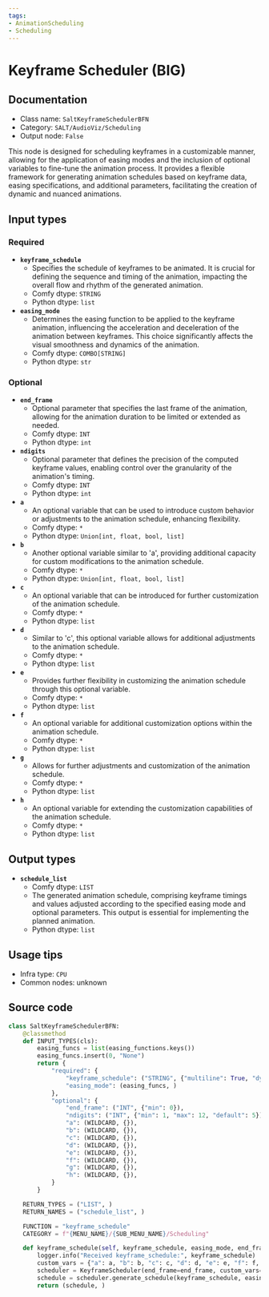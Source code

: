 ```yaml
---
tags:
- AnimationScheduling
- Scheduling
---
```


# Keyframe Scheduler (BIG)
## Documentation
- Class name: `SaltKeyframeSchedulerBFN`
- Category: `SALT/AudioViz/Scheduling`
- Output node: `False`

This node is designed for scheduling keyframes in a customizable manner, allowing for the application of easing modes and the inclusion of optional variables to fine-tune the animation process. It provides a flexible framework for generating animation schedules based on keyframe data, easing specifications, and additional parameters, facilitating the creation of dynamic and nuanced animations.
## Input types
### Required
- **`keyframe_schedule`**
    - Specifies the schedule of keyframes to be animated. It is crucial for defining the sequence and timing of the animation, impacting the overall flow and rhythm of the generated animation.
    - Comfy dtype: `STRING`
    - Python dtype: `list`
- **`easing_mode`**
    - Determines the easing function to be applied to the keyframe animation, influencing the acceleration and deceleration of the animation between keyframes. This choice significantly affects the visual smoothness and dynamics of the animation.
    - Comfy dtype: `COMBO[STRING]`
    - Python dtype: `str`
### Optional
- **`end_frame`**
    - Optional parameter that specifies the last frame of the animation, allowing for the animation duration to be limited or extended as needed.
    - Comfy dtype: `INT`
    - Python dtype: `int`
- **`ndigits`**
    - Optional parameter that defines the precision of the computed keyframe values, enabling control over the granularity of the animation's timing.
    - Comfy dtype: `INT`
    - Python dtype: `int`
- **`a`**
    - An optional variable that can be used to introduce custom behavior or adjustments to the animation schedule, enhancing flexibility.
    - Comfy dtype: `*`
    - Python dtype: `Union[int, float, bool, list]`
- **`b`**
    - Another optional variable similar to 'a', providing additional capacity for custom modifications to the animation schedule.
    - Comfy dtype: `*`
    - Python dtype: `Union[int, float, bool, list]`
- **`c`**
    - An optional variable that can be introduced for further customization of the animation schedule.
    - Comfy dtype: `*`
    - Python dtype: `list`
- **`d`**
    - Similar to 'c', this optional variable allows for additional adjustments to the animation schedule.
    - Comfy dtype: `*`
    - Python dtype: `list`
- **`e`**
    - Provides further flexibility in customizing the animation schedule through this optional variable.
    - Comfy dtype: `*`
    - Python dtype: `list`
- **`f`**
    - An optional variable for additional customization options within the animation schedule.
    - Comfy dtype: `*`
    - Python dtype: `list`
- **`g`**
    - Allows for further adjustments and customization of the animation schedule.
    - Comfy dtype: `*`
    - Python dtype: `list`
- **`h`**
    - An optional variable for extending the customization capabilities of the animation schedule.
    - Comfy dtype: `*`
    - Python dtype: `list`
## Output types
- **`schedule_list`**
    - Comfy dtype: `LIST`
    - The generated animation schedule, comprising keyframe timings and values adjusted according to the specified easing mode and optional parameters. This output is essential for implementing the planned animation.
    - Python dtype: `list`
## Usage tips
- Infra type: `CPU`
- Common nodes: unknown


## Source code
```python
class SaltKeyframeSchedulerBFN:
    @classmethod
    def INPUT_TYPES(cls):
        easing_funcs = list(easing_functions.keys())
        easing_funcs.insert(0, "None")
        return {
            "required": {
                "keyframe_schedule": ("STRING", {"multiline": True, "dynamicPrompts": False}),
                "easing_mode": (easing_funcs, )
            },
            "optional": {
                "end_frame": ("INT", {"min": 0}),
                "ndigits": ("INT", {"min": 1, "max": 12, "default": 5}),
                "a": (WILDCARD, {}),
                "b": (WILDCARD, {}),
                "c": (WILDCARD, {}),
                "d": (WILDCARD, {}),
                "e": (WILDCARD, {}),
                "f": (WILDCARD, {}),
                "g": (WILDCARD, {}),
                "h": (WILDCARD, {}),
            }
        }

    RETURN_TYPES = ("LIST", )
    RETURN_NAMES = ("schedule_list", )

    FUNCTION = "keyframe_schedule"
    CATEGORY = f"{MENU_NAME}/{SUB_MENU_NAME}/Scheduling"

    def keyframe_schedule(self, keyframe_schedule, easing_mode, end_frame=0, ndigits=2, a=[0], b=[0], c=[0], d=[0], e=[0], f=[0], g=[0], h=[0]):
        logger.info("Received keyframe_schedule:", keyframe_schedule)
        custom_vars = {"a": a, "b": b, "c": c, "d": d, "e": e, "f": f, "g": g, "h": h}
        scheduler = KeyframeScheduler(end_frame=end_frame, custom_vars=custom_vars)
        schedule = scheduler.generate_schedule(keyframe_schedule, easing_mode=easing_mode, ndigits=ndigits)
        return (schedule, )

```
